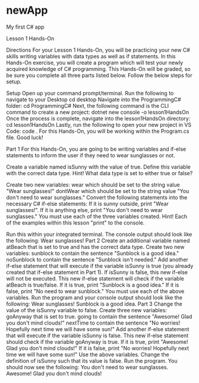 # newApp
My first C# app

Lesson 1 Hands-On

Directions
For your Lesson 1 Hands-On, you will be practicing your new C# skills writing variables with data types as well as if statements. In this Hands-On exercise, you will create a program which will test your newly acquired knowledge of C# programming. This Hands-On will be graded, so be sure you complete all three parts listed below. Follow the below steps for setup.

Setup
Open up your command prompt/terminal.
Run the following to navigate to your Desktop
cd desktop
Navigate into the ProgrammingC# folder:
cd ProgrammingC#
Next, the following command is the CLI command to create a new project:
dotnet new console -o lesson1HandsOn
Once the process is complete, navigate into the lesson1HandsOn directory:
cd lesson1HandsOn
Lastly, run the following to open your new project in VS Code:
code .
For this Hands-On, you will be working within the Program.cs file. Good luck!

Part 1
For this Hands-On, you are going to be writing variables and if-else statements to inform the user if they need to wear sunglasses or not.

Create a variable named isSunny with the value of true.
Define this variable with the correct data type.
Hint! What data type is set to either true or false?

Create two new variables:
wear which should be set to the string value "Wear sunglasses!"
dontWear which should be set to the string value "You don't need to wear sunglasses."
Convert the following statements into the necessary C# if-else statements:
If it is sunny outside, print "Wear sunglasses!". If it is anything else, print "You don't need to wear sunglasses."
You must use each of the three variables created.
Hint! Each of the examples within this lesson "print" to the console.

Run this within your integrated terminal. The console output should look like the following:
Wear sunglasses!
Part 2
Create an additional variable named atBeach that is set to true and has the correct data type.
Create two new variables:
sunblock to contain the sentence "Sunblock is a good idea."
noSunblock to contain the sentence "Sunblock isn't needed."
Add another if-else statement that will execute if the variable isSunny is true (you already created that if-else statement in Part 1). If isSunny is false, this new if-else will not be executed. This new if-else statement will check if the variable atBeach is true/false.
If it is true, print "Sunblock is a good idea."
If it is false, print "No need to wear sunblock."
You must use each of the above variables.
Run the program and your console output should look like the following:
Wear sunglasses!
Sunblock is a good idea.
Part 3
Change the value of the isSunny variable to false.
Create three new variables:
goAnyway that is set to true.
going to contain the sentence "Awesome! Glad you don't mind clouds!"
nextTime to contain the sentence "No worries! Hopefully next time we will have some sun!"
Add another if-else statement that will execute if the variable isSunny is false. This new if-else statement should check if the variable goAnyway is true.
If it is true, print "Awesome! Glad you don't mind clouds!"
If it is false, print "No worries! Hopefully next time we will have some sun!"
Use the above variables.
Change the definition of isSunny such that its value is false.
Run the program. You should now see the following:
You don't need to wear sunglasses.
Awesome! Glad you don't mind clouds!